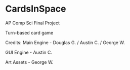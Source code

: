 CardsInSpace
============

AP Comp Sci Final Project

Turn-based card game

Credits:
Main Engine - Douglas G. / Austin C. / George W.

GUI Engine - Austin C.

Art Assets - George W.
